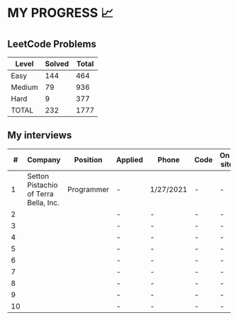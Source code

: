 # MY PROGRESS 📈

## LeetCode Problems

| Level  | Solved | Total |
|--------|--------|-------|
| Easy   |    144 |   464 |
| Medium |     79 |   936 |
| Hard   |      9 |   377 |
| TOTAL  |    232 |  1777 |

## My interviews

| #  | Company                               | Position                 | Applied | Phone     | Code | On-site | Offer |
|----|---------------------------------------|--------------------------|---------|-----------|------|---------|-------|
| 1  | Setton Pistachio of Terra Bella, Inc. | Programmer               | -       | 1/27/2021 | -    | -       | -     |
| 2  |                                       |                          | -       | -         | -    | -       | -     |
| 3  |                                       |                          | -       | -         | -    | -       | -     |
| 4  |                                       |                          | -       | -         | -    | -       | -     |
| 5  |                                       |                          | -       | -         | -    | -       | -     |
| 6  |                                       |                          | -       | -         | -    | -       | -     |
| 7  |                                       |                          | -       | -         | -    | -       | -     |
| 8  |                                       |                          | -       | -         | -    | -       | -     |
| 9  |                                       |                          | -       | -         | -    | -       | -     |
| 10 |                                       |                          | -       | -         | -    | -       | -     |
